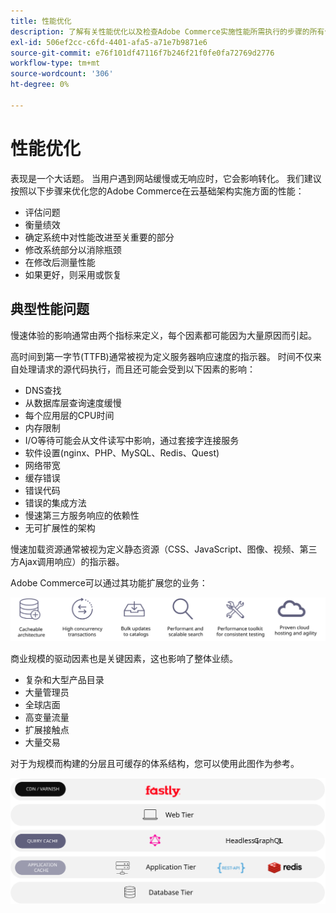 ```yaml
---
title: 性能优化
description: 了解有关性能优化以及检查Adobe Commerce实施性能所需执行的步骤的所有信息。
exl-id: 506ef2cc-c6fd-4401-afa5-a71e7b9871e6
source-git-commit: e76f101df47116f7b246f21f0fe0fa72769d2776
workflow-type: tm+mt
source-wordcount: '306'
ht-degree: 0%

---
```


# 性能优化

表现是一个大话题。 当用户遇到网站缓慢或无响应时，它会影响转化。 我们建议按照以下步骤来优化您的Adobe Commerce在云基础架构实施方面的性能：

- 评估问题
- 衡量绩效
- 确定系统中对性能改进至关重要的部分
- 修改系统部分以消除瓶颈
- 在修改后测量性能
- 如果更好，则采用或恢复

## 典型性能问题

慢速体验的影响通常由两个指标来定义，每个因素都可能因为大量原因而引起。

高时间到第一字节(TTFB)通常被视为定义服务器响应速度的指示器。 时间不仅来自处理请求的源代码执行，而且还可能会受到以下因素的影响：

- DNS查找
- 从数据库层查询速度缓慢
- 每个应用层的CPU时间
- 内存限制
- I/O等待可能会从文件读写中影响，通过套接字连接服务
- 软件设置(nginx、PHP、MySQL、Redis、Quest)
- 网络带宽
- 缓存错误
- 错误代码
- 错误的集成方法
- 慢速第三方服务响应的依赖性
- 无可扩展性的架构

慢速加载资源通常被视为定义静态资源（CSS、JavaScript、图像、视频、第三方Ajax调用响应）的指示器。

Adobe Commerce可以通过其功能扩展您的业务：

![显示Adobe Commerce可扩展功能的图表](../../../assets/playbooks/scalable-capabilities.svg)

商业规模的驱动因素也是关键因素，这也影响了整体业绩。

- 复杂和大型产品目录
- 大量管理员
- 全球店面
- 高变量流量
- 扩展接触点
- 大量交易

对于为规模而构建的分层且可缓存的体系结构，您可以使用此图作为参考。

![显示如何在可缓存架构中使用Adobe Commerce GraphQL API的图表](../../../assets/playbooks/cacheable-architecture.svg)
